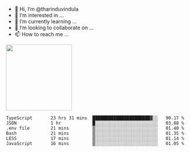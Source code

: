 - 👋 Hi, I’m @tharinduvindula
- 👀 I’m interested in ...
- 🌱 I’m currently learning ...
- 💞️ I’m looking to collaborate on ...
- 📫 How to reach me ...

<!---
tharinduvindula/tharinduvindula is a ✨ special ✨ repository because its `README.md` (this file) appears on your GitHub profile.
You can click the Preview link to take a look at your changes.
--->

<img height="180em" src="https://github-readme-stats.vercel.app/api?username=tharinduvindula&show_icons=true&hide_border=false&&count_private=true&include_all_commits=true" />


<!--START_SECTION:waka-->

```text
TypeScript       23 hrs 31 mins  ██████████████████████▓░░   90.17 %
JSON             1 hr            █░░░░░░░░░░░░░░░░░░░░░░░░   03.88 %
.env file        21 mins         ▒░░░░░░░░░░░░░░░░░░░░░░░░   01.40 %
Bash             21 mins         ▒░░░░░░░░░░░░░░░░░░░░░░░░   01.35 %
LESS             17 mins         ▒░░░░░░░░░░░░░░░░░░░░░░░░   01.14 %
JavaScript       16 mins         ▒░░░░░░░░░░░░░░░░░░░░░░░░   01.05 %
```

<!--END_SECTION:waka-->
